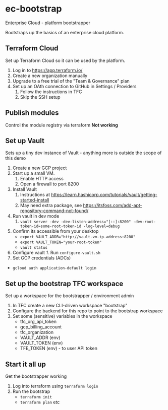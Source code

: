 # ec-bootstrap
Enterprise Cloud - platform bootstrapper

Bootstraps up the basics of an enterprise cloud platform.

## Terraform Cloud

Set up Terraform Cloud so it can be used by the platform.

1. Log in to https://app.terraform.io/
1. Create a new organization manually
1. Upgrade to a free trial of the "Team & Governance" plan
1. Set up an OAth connection to GitHub in Settings / Providers
   1. Follow the instructions in TFC
   1. Skip the SSH setup

## Publish modules

Control the module registry via terraform
**Not working**

## Set up Vault

Sets up a tiny dev instance of Vault - anything more is outside the scope of this demo

1. Create a new GCP project
1. Start up a small VM.
   1. Enable HTTP access
   1. Open a firewall to port 8200
1. Install Vault
   1. Instructions at https://learn.hashicorp.com/tutorials/vault/getting-started-install
   1. May need extra package, see https://itsfoss.com/add-apt-repository-command-not-found/
1. Run vault in dev mode
   1. `vault server -dev -dev-listen-address="[::]:8200" -dev-root-token-id=some-root-token-id -log-level=debug`
1. Confirm its accessible from your desktop
   * `export VAULT_ADDR="http://vault-vm-ip-address:8200"`
   * `export VAULT_TOKEN="your-root-token"`
   * `vault status`
1. Configure vault
   *1.* Run `configure-vault.sh`
1. Set GCP credentials (ADCs)
  * `gcloud auth application-default login`

## Set up the bootstrap TFC workspace

Set up a workspace for the bootstrapper / environment admin

1. In TFC create a new CLI-driven workspace "bootstrap"
1. Configure the backend for this repo to point to the bootstrap workspace
1. Set some (sensitive) variables in the workspace
   * tfc_org_api_token
   * gcp_billing_account
   * tfc_organization
   * VAULT_ADDR (env)
   * VAULT_TOKEN (env)
   * TFE_TOKEN (env) - to user API token


## Start it all up

Get the bootstrapper working

1. Log into terraform using `terraform login`
1. Run the bootstrap
   * `terraform init`
   * `terraform plan` etc
